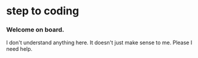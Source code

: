 # step to coding
<!Doctype html>
<html>
<head>
</head>
<body>
<h3 style={color: blue;}>Welcome on board.
</h3>
<p>I don't understand anything here. It doesn't just make sense to me. Please I need help.</p>
</body>
</html>
